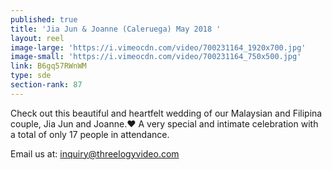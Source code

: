 ```yaml
---
published: true
title: 'Jia Jun & Joanne (Caleruega) May 2018 '
layout: reel
image-large: 'https://i.vimeocdn.com/video/700231164_1920x700.jpg'
image-small: 'https://i.vimeocdn.com/video/700231164_750x500.jpg'
link: B6gq57RWnWM
type: sde
section-rank: 87
---
```

Check out this beautiful and heartfelt wedding of our Malaysian and Filipina couple, Jia Jun and Joanne.❤️
A very special and intimate celebration with a total of only 17 people in attendance.

Email us at: inquiry@threelogyvideo.com

